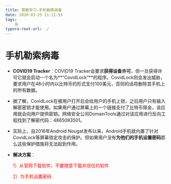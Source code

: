 ```yaml
---
title: 零散学习-手机勒索病毒
date: 2020-03-25 21:11:55
tags:
    杂
typora-root-url: ./
---
```


# 手机勒索病毒

- **COVID19 Tracker**：COVID19 Tracker会要求**获得设备许可**，但一旦获得许可它就会启动一个名为**“CovidLock”**的程序。CovidLock则会发出威胁，要求用户在48小时内以比特币的形式支付100美元，否则的话将删除其手机上的所有数据。

- 据了解，CovidLock在被用户打开后会给用户的手机上锁，之后用户只有输入解密密钥才能使用。如果用户通过屏幕上的一个链接支付了比特币赎金，该应用就会向用户提供密钥。网络安全公司DomainTools通过对该应用进行反向工程找到了解密代码：4865083501。

- 实际上，自2016年Android Nougat发布以来，Android手机就内置了针对CovidLock等屏幕锁定攻击的保护。但如果用户没有**为他们的手机设置密码**那么这些保护措施将无法起到作用。

- **解决方案**：

  <span style="color:red">1）从官网下载软件，不要随意下载非信任的软件</span>

  <span style="color:red">2）为手机设置密码</span>